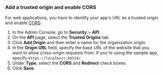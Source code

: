 ###  Add a trusted origin and enable CORS

For web applications, you have to identify your app's URL as a trusted origin and enable [CORS](/docs/guides/enable-cors/main/):

1. In the Admin Console, go to **Security** > **API**.
1. On the **API** page, select the **Trusted Origins** tab.
1. Click **Add Origin** and then enter a name for the organization origin.
1. In the **Origin URL** field, specify the base URL of the website that you want to allow cross-origin requests from. If you're using the sample app, specify `https://localhost:44314/`.
1. Under **Type**, select the **CORS** and **Redirect** check boxes.
1. Click **Save**.
